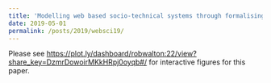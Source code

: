 ```yaml
---
title: 'Modelling web based socio-technical systems through formalising possible sequences of human experience'
date: 2019-05-01
permalink: /posts/2019/websci19/
---
```


Please see https://plot.ly/dashboard/robwalton:22/view?share_key=DzmrDowoirMKkHRpj0oyqb#/ for interactive figures for this paper.






